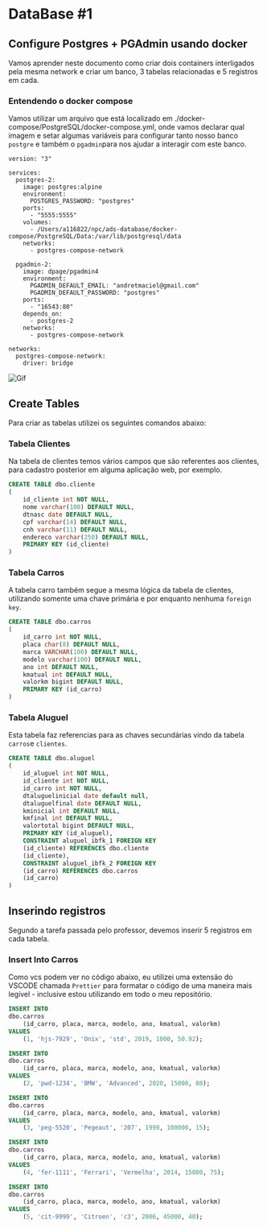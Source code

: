 # DataBase #1

## Configure Postgres + PGAdmin usando docker

Vamos aprender neste documento como criar dois containers interligados pela mesma network e criar um banco, 3 tabelas relacionadas e 5 registros em cada.

### Entendendo o docker compose

Vamos utilizar um arquivo que está localizado em ./docker-compose/PostgreSQL/docker-compose.yml, onde vamos declarar qual imagem e setar algumas variáveis para configurar tanto nosso banco `postgre` e também o `pgadmin`para nos ajudar a interagir com este banco.

```Docker
version: "3"

services:
  postgres-2:
    image: postgres:alpine
    environment:
      POSTGRES_PASSWORD: "postgres"
    ports:
      - "5555:5555"
    volumes:
      - /Users/a116822/npc/ads-database/docker-compose/PostgreSQL/Data:/var/lib/postgresql/data
    networks:
      - postgres-compose-network

  pgadmin-2:
    image: dpage/pgadmin4
    environment:
      PGADMIN_DEFAULT_EMAIL: "andretmaciel@gmail.com"
      PGADMIN_DEFAULT_PASSWORD: "postgres"
    ports:
      - "16543:80"
    depends_on:
      - postgres-2
    networks:
      - postgres-compose-network

networks:
  postgres-compose-network:
    driver: bridge

```

![Gif](https://github.com/AndreMaciel66/ads-database/blob/gh-pages/imgs/postgres-docker.gif?raw=true "Image Title")

## Create Tables

Para criar as tabelas utilizei os seguintes comandos abaixo:

### Tabela Clientes

Na tabela de clientes temos vários campos que são referentes aos clientes, para cadastro posterior em alguma aplicação web, por exemplo.

```sql
CREATE TABLE dbo.cliente
(
    id_cliente int NOT NULL,
    nome varchar(100) DEFAULT NULL,
    dtnasc date DEFAULT NULL,
    cpf varchar(14) DEFAULT NULL,
    cnh varchar(11) DEFAULT NULL,
    endereco varchar(250) DEFAULT NULL,
    PRIMARY KEY (id_cliente)
) 
```

### Tabela Carros

A tabela carro também segue a mesma lógica da tabela de clientes, utilizando somente uma chave primária e por enquanto nenhuma `foreign key`.

```SQL
CREATE TABLE dbo.carros
(
    id_carro int NOT NULL,
    placa char(8) DEFAULT NULL,
    marca VARCHAR(100) DEFAULT NULL,
    modelo varchar(100) DEFAULT NULL,
    ano int DEFAULT NULL,
    kmatual int DEFAULT NULL,
    valorkm bigint DEFAULT NULL,
    PRIMARY KEY (id_carro)
)
```

### Tabela Aluguel

Esta tabela faz referencias para as chaves secundárias vindo da tabela `carros`e `clientes`.

```sql
CREATE TABLE dbo.aluguel
(
    id_aluguel int NOT NULL,
    id_cliente int NOT NULL,
    id_carro int NOT NULL,
    dtaluguelinicial date default null,
    dtaluguelfinal date DEFAULT NULL,
    kminicial int DEFAULT NULL,
    kmfinal int DEFAULT NULL,
    valortotal bigint DEFAULT NULL,
    PRIMARY KEY (id_aluguel),
    CONSTRAINT aluguel_ibfk_1 FOREIGN KEY
    (id_cliente) REFERENCES dbo.cliente
    (id_cliente),
    CONSTRAINT aluguel_ibfk_2 FOREIGN KEY
    (id_carro) REFERENCES dbo.carros
    (id_carro)
)
```

## Inserindo registros

Segundo a tarefa passada pelo professor, devemos inserir 5 registros em cada tabela.

### Insert Into Carros

Como vcs podem ver no código abaixo, eu utilizei uma extensão do VSCODE chamada `Prettier` para formatar o código de uma maneira mais legível - inclusive estou utilizando em todo o meu repositório.

```sql
INSERT INTO 
dbo.carros
    (id_carro, placa, marca, modelo, ano, kmatual, valorkm)
VALUES
    (1, 'hjs-7929', 'Onix', 'std', 2019, 1000, 50.92);

INSERT INTO 
dbo.carros
    (id_carro, placa, marca, modelo, ano, kmatual, valorkm)
VALUES
    (2, 'pwd-1234', 'BMW', 'Advanced', 2020, 15000, 80);

INSERT INTO 
dbo.carros
    (id_carro, placa, marca, modelo, ano, kmatual, valorkm)
VALUES
    (3, 'peg-5520', 'Pegeaut', '207', 1999, 100000, 15);

INSERT INTO 
dbo.carros
    (id_carro, placa, marca, modelo, ano, kmatual, valorkm)
VALUES
    (4, 'fer-1111', 'Ferrari', 'Vermelha', 2014, 15000, 75);

INSERT INTO 
dbo.carros
    (id_carro, placa, marca, modelo, ano, kmatual, valorkm)
VALUES
    (5, 'cit-9999', 'Citroen', 'c3', 2006, 45000, 40);
```